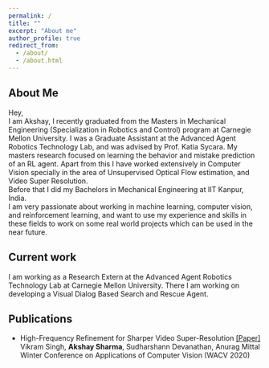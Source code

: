 ```yaml
---
permalink: /
title: ""
excerpt: "About me"
author_profile: true
redirect_from: 
  - /about/
  - /about.html
---
```

## About Me
Hey,
\
I am Akshay, I recently graduated from the Masters in Mechanical Engineering (Specialization in Robotics and Control) program at Carnegie Mellon University. I was a Graduate Assistant at the Advanced Agent Robotics Technology Lab, and was advised by Prof. Katia Sycara. My masters research focused on learning the behavior and mistake prediction of an RL agent. Apart from this I have worked extensively in Computer Vision specially in the area of Unsupervised Optical Flow estimation, and Video Super Resolution.
\
Before that I did my Bachelors in Mechanical Engineering at IIT Kanpur, India.
\
I am very passionate about working in machine learning, computer vision, and reinforcement learning, and want to use my experience and skills in these fields to work on some real world projects which can be used in the near future.

## Current work
I am working as a Research Extern at the Advanced Agent Robotics Technology Lab at Carnegie Mellon University. There I am working on developing a Visual Dialog Based Search and Rescue Agent.

## Publications
* High-Frequency Refinement for Sharper Video Super-Resolution [[Paper]](https://openaccess.thecvf.com/content_WACV_2020/papers/Singh_High-Frequency_Refinement_for_Sharper_Video_Super-Resolution_WACV_2020_paper.pdf)
\
Vikram Singh, **Akshay Sharma**, Sudharshann Devanathan, Anurag Mittal
\
Winter Conference on Applications of Computer Vision (WACV 2020)

